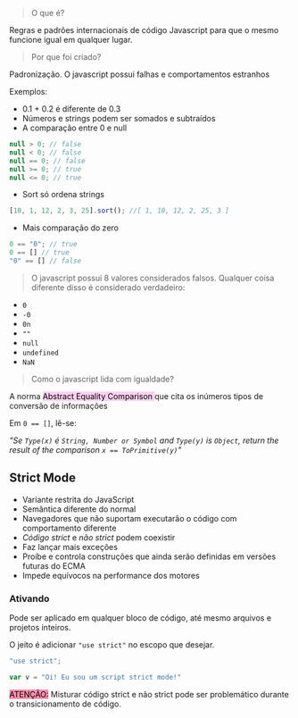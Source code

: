 >O que é?

Regras e padrões internacionais de código Javascript para que o mesmo funcione igual em qualquer lugar.

>Por que foi criado?

Padronização. O javascript possui falhas e comportamentos estranhos

Exemplos:

- 0.1 + 0.2 é diferente de 0.3
- Números e strings podem ser somados e subtraídos
- A comparação entre 0 e null
```js
null > 0; // false
null < 0; // false
null == 0; // false
null >= 0; // true
null <= 0; // true
```
- Sort só ordena strings
```js
[10, 1, 12, 2, 3, 25].sort(); //[ 1, 10, 12, 2, 25, 3 ]
```
- Mais comparação do zero
```js
0 == "0"; // true
0 == [] // true
"0" == [] // false
```

> O javascript possui 8 valores considerados falsos. Qualquer coisa diferente disso é considerado verdadeiro:

- `0` 
- `-0`
- `0n`
- `""`
- `null`
- `undefined`
- `NaN`

>Como o javascript lida com igualdade?

A norma <mark style="background: #FFB8EBA6;"> Abstract Equality Comparison </mark> que cita os inúmeros tipos de conversão de informações

Em `0 == []`, lê-se:

*"Se `Type(x)` é `String, Number or Symbol` and `Type(y)` is `Object`, return the result of the comparison `x == ToPrimitive(y)`"*

## Strict Mode

- Variante restrita do JavaScript
- Semântica diferente do normal
- Navegadores que não suportam executarão o código com comportamento diferente
- *Código strict* e *não strict* podem coexistir
- Faz lançar mais exceções
- Proíbe e controla construções que ainda serão definidas em versões futuras do ECMA
- Impede equívocos na performance dos motores

### Ativando 

Pode ser aplicado em qualquer bloco de código, até mesmo arquivos e projetos inteiros.

O jeito é adicionar `"use strict"` no escopo que desejar.

```js
"use strict";

var v = "Oi! Eu sou um script strict mode!"

```



<mark style="background: #FF5582A6;">ATENÇÃO:</mark> Misturar código strict e não strict pode ser problemático durante o transicionamento de código.





